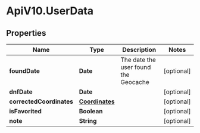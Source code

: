 # ApiV10.UserData

## Properties

Name | Type | Description | Notes
------------ | ------------- | ------------- | -------------
**foundDate** | **Date** | The date the user found the Geocache | [optional] 
**dnfDate** | **Date** |  | [optional] 
**correctedCoordinates** | [**Coordinates**](Coordinates.md) |  | [optional] 
**isFavorited** | **Boolean** |  | [optional] 
**note** | **String** |  | [optional] 


